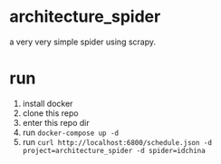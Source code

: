 # architecture_spider

a very very simple spider using scrapy. 

# run
1. install docker
2. clone this repo
3. enter this repo dir
4. run `docker-compose up -d`
5. run `curl http://localhost:6800/schedule.json -d project=architecture_spider -d spider=idchina`
